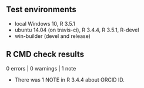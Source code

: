 ## Test environments
* local Windows 10, R 3.5.1
* ubuntu 14.04 (on travis-ci), R 3.4.4, R 3.5.1, R-devel
* win-builder (devel and release)

## R CMD check results

0 errors | 0 warnings | 1 note

* There was 1 NOTE in R 3.4.4 about ORCID ID.
